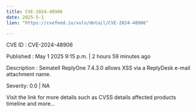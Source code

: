 ```yaml
---
title: CVE-2024-48906
date: 2025-5-1
lien: "https://cvefeed.io/vuln/detail/CVE-2024-48906"

---
```


CVE ID : CVE-2024-48906

Published :  May 1
2025
9:15 p.m. | 2 hours
59 minutes ago

Description : Sematell ReplyOne 7.4.3.0 allows XSS via a ReplyDesk e-mail attachment name.

Severity: 0.0 | NA

Visit the link for more details
such as CVSS details
affected products
timeline
and more...
